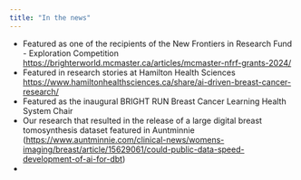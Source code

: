 ```yaml
---
title: "In the news"
---
```


<!--This is an item in your portfolio. It can be have images or nice text. If you name the file .md, it will be parsed as markdown. If you name the file .html, it will be parsed as HTML.--> 
* Featured as one of the recipients of the New Frontiers in Research Fund - Exploration Competition https://brighterworld.mcmaster.ca/articles/mcmaster-nfrf-grants-2024/
* Featured in research stories at Hamilton Health Sciences https://www.hamiltonhealthsciences.ca/share/ai-driven-breast-cancer-research/
* Featured as the inaugural BRIGHT RUN Breast Cancer Learning Health System Chair
* Our research that resulted in the release of a large digital breast tomosynthesis dataset featured in Auntminnie (https://www.auntminnie.com/clinical-news/womens-imaging/breast/article/15629061/could-public-data-speed-development-of-ai-for-dbt)
* 

